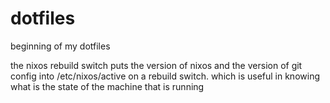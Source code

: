 # dotfiles
beginning of my dotfiles

the nixos rebuild switch puts the version of nixos and the version of git config into /etc/nixos/active on a rebuild switch.
which is useful in knowing what is the state of the machine that is running
